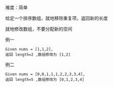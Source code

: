 难度：简单

给定一个排序数组，就地移除重复项，返回新的长度

就地修改数组，不要分配新的空间

例一
````
Given nums = [1,1,2],
返回 length=2 ,数组修改为 [1,2]
````

例二
````
Given nums = [0,0,1,1,1,2,2,3,3,4],
返回 length=5 ,数组修改为 [0,1,2,3,4]
````
